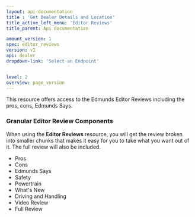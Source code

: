 ```yaml
---
layout: api-documentation
title : 'Get Dealer Details and Location'
title_active_left_menu: 'Editor Reviews'
title_parent: Api documentation

amount_version: 1
spec: editor_reviews
version: v1
api: dealer
dropdown-link: 'Select an Endpoint'


level: 2
overview: page_version
---
```


<div class="info-message">
	This resource offers access to the Edmunds Editor Reviews including the pros, cons, Edmunds Says.
</div>

### Granular Editor Review Components

When using the **Editor Reviews** resource, you will get the review broken into smaller chunks that makes it easy for you to take what you want out of it. The full review will also be included.

* Pros
* Cons
* Edmunds Says
* Safety
* Powertrain
* What's New
* Driving and Handling
* Video Review
* Full Review